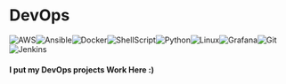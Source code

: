<h1 align="left">DevOps</h1>

<div align="left">
<img alt="AWS" src="https://img.shields.io/badge/Amazon_AWS-FF9900?style=for-the-badge&logo=amazonaws&logoColor=white" /><img alt="Ansible" src="https://img.shields.io/badge/Ansible-000000?style=for-the-badge&logo=ansible&logoColor=white" /><img alt="Docker" src="https://img.shields.io/badge/Docker-2CA5E0?style=for-the-badge&logo=docker&logoColor=white" /><img alt="ShellScript" src="https://img.shields.io/badge/Shell_Script-121011?style=for-the-badge&logo=gnu-bash&logoColor=white" /><img alt="Python" src="https://img.shields.io/badge/Python-FFD43B?style=for-the-badge&logo=python&logoColor=blue" /><img alt="Linux" src="https://img.shields.io/badge/Linux-FCC624?style=for-the-badge&logo=linux&logoColor=black" /><img alt="Grafana" src="https://img.shields.io/badge/Grafana-F2F4F9?style=for-the-badge&logo=grafana&logoColor=orange&labelColor=F2F4F9" /><img alt="Git" src="https://img.shields.io/badge/GIT-E44C30?style=for-the-badge&logo=git&logoColor=white" /><img alt="Jenkins" src="https://img.shields.io/badge/Jenkins-D24939?style=for-the-badge&logo=Jenkins&logoColor=white" />
</div> 

#### I put my DevOps projects Work Here :)
